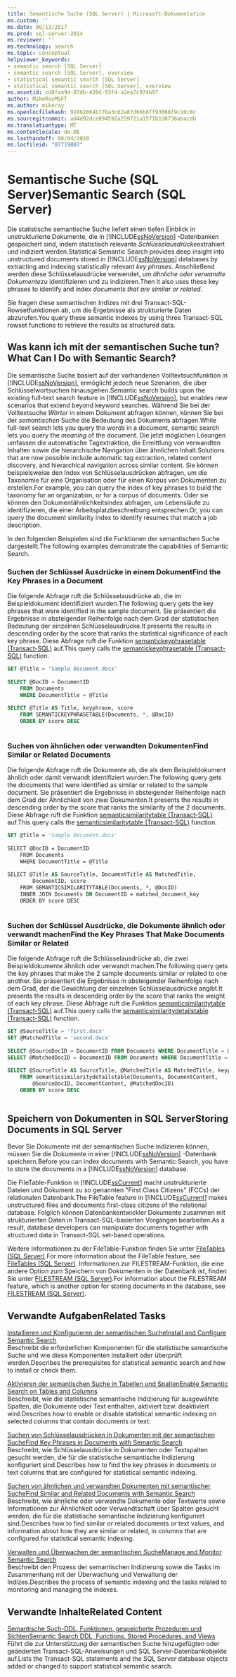```yaml
---
title: Semantische Suche (SQL Server) | Microsoft-Dokumentation
ms.custom: ''
ms.date: 06/13/2017
ms.prod: sql-server-2014
ms.reviewer: ''
ms.technology: search
ms.topic: conceptual
helpviewer_keywords:
- semantic search [SQL Server]
- semantic search [SQL Server], overview
- statistical semantic search [SQL Server]
- statistical semantic search [SQL Server], overview
ms.assetid: cd8faa9d-07db-420d-93f4-a2ea7c974b97
author: MikeRayMSFT
ms.author: mikeray
ms.openlocfilehash: 91062864b77ba3c62a87d66b8ff93068f9c10c8c
ms.sourcegitcommit: ad4d92dce894592a259721a1571b1d8736abacdb
ms.translationtype: MT
ms.contentlocale: de-DE
ms.lasthandoff: 08/04/2020
ms.locfileid: "87719807"
---
```

# <a name="semantic-search-sql-server"></a><span data-ttu-id="0dcab-102">Semantische Suche (SQL Server)</span><span class="sxs-lookup"><span data-stu-id="0dcab-102">Semantic Search (SQL Server)</span></span>
  <span data-ttu-id="0dcab-103">Die statistische semantische Suche liefert einen tiefen Einblick in unstrukturierte Dokumente, die in [!INCLUDE[ssNoVersion](../../includes/ssnoversion-md.md)] -Datenbanken gespeichert sind, indem statistisch relevante *Schlüsselausdrücke*extrahiert und indiziert werden.</span><span class="sxs-lookup"><span data-stu-id="0dcab-103">Statistical Semantic Search provides deep insight into unstructured documents stored in [!INCLUDE[ssNoVersion](../../includes/ssnoversion-md.md)] databases by extracting and indexing statistically relevant *key phrases*.</span></span> <span data-ttu-id="0dcab-104">Anschließend werden diese Schlüsselausdrücke verwendet, um *ähnliche oder verwandte Dokumente*zu identifizieren und zu indizieren.</span><span class="sxs-lookup"><span data-stu-id="0dcab-104">Then it also uses these key phrases to identify and index *documents that are similar or related*.</span></span>  
  
 <span data-ttu-id="0dcab-105">Sie fragen diese semantischen Indizes mit drei Transact-SQL-Rowsetfunktionen ab, um die Ergebnisse als strukturierte Daten abzurufen.</span><span class="sxs-lookup"><span data-stu-id="0dcab-105">You query these semantic indexes by using three Transact-SQL rowset functions to retrieve the results as structured data.</span></span>  
  
##  <a name="what-can-i-do-with-semantic-search"></a><a name="whatcanido"></a><span data-ttu-id="0dcab-106">Was kann ich mit der semantischen Suche tun?</span><span class="sxs-lookup"><span data-stu-id="0dcab-106">What Can I Do with Semantic Search?</span></span>  
 <span data-ttu-id="0dcab-107">Die semantische Suche basiert auf der vorhandenen Volltextsuchfunktion in [!INCLUDE[ssNoVersion](../../includes/ssnoversion-md.md)], ermöglicht jedoch neue Szenarien, die über Schlüsselwortsuchen hinausgehen.</span><span class="sxs-lookup"><span data-stu-id="0dcab-107">Semantic search builds upon the existing full-text search feature in [!INCLUDE[ssNoVersion](../../includes/ssnoversion-md.md)], but enables new scenarios that extend beyond keyword searches.</span></span> <span data-ttu-id="0dcab-108">Während Sie bei der Volltextsuche *Wörter* in einem Dokument abfragen können, können Sie bei der *semantischen* Suche die Bedeutung des Dokuments abfragen.</span><span class="sxs-lookup"><span data-stu-id="0dcab-108">While full-text search lets you query the *words* in a document, semantic search lets you query the *meaning* of the document.</span></span> <span data-ttu-id="0dcab-109">Die jetzt möglichen Lösungen umfassen die automatische Tagextraktion, die Ermittlung von verwandten Inhalten sowie die hierarchische Navigation über ähnlichen Inhalt.</span><span class="sxs-lookup"><span data-stu-id="0dcab-109">Solutions that are now possible include automatic tag extraction, related content discovery, and hierarchical navigation across similar content.</span></span> <span data-ttu-id="0dcab-110">Sie können beispielsweise den Index von Schlüsselausdrücken abfragen, um die Taxonomie für eine Organisation oder für einen Korpus von Dokumenten zu erstellen.</span><span class="sxs-lookup"><span data-stu-id="0dcab-110">For example, you can query the index of key phrases to build the taxonomy for an organization, or for a corpus of documents.</span></span> <span data-ttu-id="0dcab-111">Oder sie können den Dokumentähnlichkeitsindex abfragen, um Lebensläufe zu identifizieren, die einer Arbeitsplatzbeschreibung entsprechen.</span><span class="sxs-lookup"><span data-stu-id="0dcab-111">Or, you can query the document similarity index to identify resumes that match a job description.</span></span>  
  
 <span data-ttu-id="0dcab-112">In den folgenden Beispielen sind die Funktionen der semantischen Suche dargestellt.</span><span class="sxs-lookup"><span data-stu-id="0dcab-112">The following examples demonstrate the capabilities of Semantic Search.</span></span>  
  
###  <a name="find-the-key-phrases-in-a-document"></a><a name="find1"></a><span data-ttu-id="0dcab-113">Suchen der Schlüssel Ausdrücke in einem Dokument</span><span class="sxs-lookup"><span data-stu-id="0dcab-113">Find the Key Phrases in a Document</span></span>  
 <span data-ttu-id="0dcab-114">Die folgende Abfrage ruft die Schlüsselausdrücke ab, die im Beispieldokument identifiziert wurden.</span><span class="sxs-lookup"><span data-stu-id="0dcab-114">The following query gets the key phrases that were identified in the sample document.</span></span> <span data-ttu-id="0dcab-115">Sie präsentiert die Ergebnisse in absteigender Reihenfolge nach dem Grad der statistischen Bedeutung der einzelnen Schlüsselausdrücke.</span><span class="sxs-lookup"><span data-stu-id="0dcab-115">It presents the results in descending order by the score that ranks the statistical significance of each key phrase.</span></span> <span data-ttu-id="0dcab-116">Diese Abfrage ruft die Funktion [semantickeyphrasetable &#40;Transact-SQL&#41;](/sql/relational-databases/system-functions/semantickeyphrasetable-transact-sql) auf.</span><span class="sxs-lookup"><span data-stu-id="0dcab-116">This query calls the [semantickeyphrasetable &#40;Transact-SQL&#41;](/sql/relational-databases/system-functions/semantickeyphrasetable-transact-sql) function.</span></span>  
  
```sql  
SET @Title = 'Sample Document.docx'  
  
SELECT @DocID = DocumentID  
    FROM Documents  
    WHERE DocumentTitle = @Title  
  
SELECT @Title AS Title, keyphrase, score  
    FROM SEMANTICKEYPHRASETABLE(Documents, *, @DocID)  
    ORDER BY score DESC  
  
```  
  
  
  
###  <a name="find-similar-or-related-documents"></a><a name="find2"></a><span data-ttu-id="0dcab-117">Suchen von ähnlichen oder verwandten Dokumenten</span><span class="sxs-lookup"><span data-stu-id="0dcab-117">Find Similar or Related Documents</span></span>  
 <span data-ttu-id="0dcab-118">Die folgende Abfrage ruft die Dokumente ab, die als dem Beispieldokument ähnlich oder damit verwandt identifiziert wurden.</span><span class="sxs-lookup"><span data-stu-id="0dcab-118">The following query gets the documents that were identified as similar or related to the sample document.</span></span> <span data-ttu-id="0dcab-119">Sie präsentiert die Ergebnisse in absteigender Reihenfolge nach dem Grad der Ähnlichkeit von zwei Dokumenten.</span><span class="sxs-lookup"><span data-stu-id="0dcab-119">It presents the results in descending order by the score that ranks the similarity of the 2 documents.</span></span> <span data-ttu-id="0dcab-120">Diese Abfrage ruft die Funktion [semanticsimilaritytable &#40;Transact-SQL&#41;](/sql/relational-databases/system-functions/semanticsimilaritytable-transact-sql) auf.</span><span class="sxs-lookup"><span data-stu-id="0dcab-120">This query calls the [semanticsimilaritytable &#40;Transact-SQL&#41;](/sql/relational-databases/system-functions/semanticsimilaritytable-transact-sql) function.</span></span>  
  
```vb  
SET @Title = 'Sample Document.docx'  
  
SELECT @DocID = DocumentID  
    FROM Documents  
    WHERE DocumentTitle = @Title  
  
SELECT @Title AS SourceTitle, DocumentTitle AS MatchedTitle,  
        DocumentID, score  
    FROM SEMANTICSIMILARITYTABLE(Documents, *, @DocID)  
    INNER JOIN Documents ON DocumentID = matched_document_key  
    ORDER BY score DESC  
  
```  
  
  
  
###  <a name="find-the-key-phrases-that-make-documents-similar-or-related"></a><a name="find3"></a><span data-ttu-id="0dcab-121">Suchen der Schlüssel Ausdrücke, die Dokumente ähnlich oder verwandt machen</span><span class="sxs-lookup"><span data-stu-id="0dcab-121">Find the Key Phrases That Make Documents Similar or Related</span></span>  
 <span data-ttu-id="0dcab-122">Die folgende Abfrage ruft die Schlüsselausdrücke ab, die zwei Beispieldokumente ähnlich oder verwandt machen.</span><span class="sxs-lookup"><span data-stu-id="0dcab-122">The following query gets the key phrases that make the 2 sample documents similar or related to one another.</span></span> <span data-ttu-id="0dcab-123">Sie präsentiert die Ergebnisse in absteigender Reihenfolge nach dem Grad, der die Gewichtung der einzelnen Schlüsselausdrücke angibt.</span><span class="sxs-lookup"><span data-stu-id="0dcab-123">It presents the results in descending order by the score that ranks the weight of each key phrase.</span></span> <span data-ttu-id="0dcab-124">Diese Abfrage ruft die Funktion [semanticsimilaritytable &#40;Transact-SQL&#41;](/sql/relational-databases/system-functions/semanticsimilaritydetailstable-transact-sql) auf.</span><span class="sxs-lookup"><span data-stu-id="0dcab-124">This query calls the [semanticsimilaritydetailstable &#40;Transact-SQL&#41;](/sql/relational-databases/system-functions/semanticsimilaritydetailstable-transact-sql) function.</span></span>  
  
```sql  
SET @SourceTitle = 'first.docx'  
SET @MatchedTitle = 'second.docx'  
  
SELECT @SourceDocID = DocumentID FROM Documents WHERE DocumentTitle = @SourceTitle  
SELECT @MatchedDocID = DocumentID FROM Documents WHERE DocumentTitle = @MatchedTitle  
  
SELECT @SourceTitle AS SourceTitle, @MatchedTitle AS MatchedTitle, keyphrase, score  
    FROM semanticsimilaritydetailstable(Documents, DocumentContent,  
        @SourceDocID, DocumentContent, @MatchedDocID)  
    ORDER BY score DESC  
  
```  
  
  
  
##  <a name="storing-documents-in-sql-server"></a><a name="store"></a><span data-ttu-id="0dcab-125">Speichern von Dokumenten in SQL Server</span><span class="sxs-lookup"><span data-stu-id="0dcab-125">Storing Documents in SQL Server</span></span>  
 <span data-ttu-id="0dcab-126">Bevor Sie Dokumente mit der semantischen Suche indizieren können, müssen Sie die Dokumente in einer [!INCLUDE[ssNoVersion](../../includes/ssnoversion-md.md)] -Datenbank speichern.</span><span class="sxs-lookup"><span data-stu-id="0dcab-126">Before you can index documents with Semantic Search, you have to store the documents in a [!INCLUDE[ssNoVersion](../../includes/ssnoversion-md.md)] database.</span></span>  
  
 <span data-ttu-id="0dcab-127">Die FileTable-Funktion in [!INCLUDE[ssCurrent](../../includes/sscurrent-md.md)] macht unstrukturierte Dateien und Dokument zu so genannten "First Class Citizens" (FCCs) der relationalen Datenbank.</span><span class="sxs-lookup"><span data-stu-id="0dcab-127">The FileTable feature in [!INCLUDE[ssCurrent](../../includes/sscurrent-md.md)] makes unstructured files and documents first-class citizens of the relational database.</span></span> <span data-ttu-id="0dcab-128">Folglich können Datenbankentwickler Dokumente zusammen mit strukturierten Daten in Transact-SQL-basierten Vorgängen bearbeiten.</span><span class="sxs-lookup"><span data-stu-id="0dcab-128">As a result, database developers can manipulate documents together with structured data in Transact-SQL set-based operations.</span></span>  
  
 <span data-ttu-id="0dcab-129">Weitere Informationen zu der FileTable-Funktion finden Sie unter [FileTables &#40;SQL Server&#41;](../blob/filetables-sql-server.md).</span><span class="sxs-lookup"><span data-stu-id="0dcab-129">For more information about the FileTable feature, see [FileTables &#40;SQL Server&#41;](../blob/filetables-sql-server.md).</span></span> <span data-ttu-id="0dcab-130">Informationen zur FILESTREAM-Funktion, die eine andere Option zum Speichern von Dokumenten in der Datenbank ist, finden Sie unter [FILESTREAM &#40;SQL Server&#41;](../blob/filestream-sql-server.md).</span><span class="sxs-lookup"><span data-stu-id="0dcab-130">For information about the FILESTREAM feature, which is another option for storing documents in the database, see [FILESTREAM &#40;SQL Server&#41;](../blob/filestream-sql-server.md).</span></span>  
  
  
  
##  <a name="related-tasks"></a><a name="reltasks"></a> <span data-ttu-id="0dcab-131">Verwandte Aufgaben</span><span class="sxs-lookup"><span data-stu-id="0dcab-131">Related Tasks</span></span>  
 [<span data-ttu-id="0dcab-132">Installieren und Konfigurieren der semantischen Suche</span><span class="sxs-lookup"><span data-stu-id="0dcab-132">Install and Configure Semantic Search</span></span>](install-and-configure-semantic-search.md)  
 <span data-ttu-id="0dcab-133">Beschreibt die erforderlichen Komponenten für die statistische semantische Suche und wie diese Komponenten installiert oder überprüft werden.</span><span class="sxs-lookup"><span data-stu-id="0dcab-133">Describes the prerequisites for statistical semantic search and how to install or check them.</span></span>  
  
 [<span data-ttu-id="0dcab-134">Aktivieren der semantischen Suche in Tabellen und Spalten</span><span class="sxs-lookup"><span data-stu-id="0dcab-134">Enable Semantic Search on Tables and Columns</span></span>](enable-semantic-search-on-tables-and-columns.md)  
 <span data-ttu-id="0dcab-135">Beschreibt, wie die statistische semantische Indizierung für ausgewählte Spalten, die Dokumente oder Text enthalten, aktiviert bzw. deaktiviert wird.</span><span class="sxs-lookup"><span data-stu-id="0dcab-135">Describes how to enable or disable statistical semantic indexing on selected columns that contain documents or text.</span></span>  
  
 [<span data-ttu-id="0dcab-136">Suchen von Schlüsselausdrücken in Dokumenten mit der semantischen Suche</span><span class="sxs-lookup"><span data-stu-id="0dcab-136">Find Key Phrases in Documents with Semantic Search</span></span>](find-key-phrases-in-documents-with-semantic-search.md)  
 <span data-ttu-id="0dcab-137">Beschreibt, wie Schlüsselausdrücke in Dokumenten oder Textspalten gesucht werden, die für die statistische semantische Indizierung konfiguriert sind.</span><span class="sxs-lookup"><span data-stu-id="0dcab-137">Describes how to find the key phrases in documents or text columns that are configured for statistical semantic indexing.</span></span>  
  
 [<span data-ttu-id="0dcab-138">Suchen von ähnlichen und verwandten Dokumenten mit semantischer Suche</span><span class="sxs-lookup"><span data-stu-id="0dcab-138">Find Similar and Related Documents with Semantic Search</span></span>](find-similar-and-related-documents-with-semantic-search.md)  
 <span data-ttu-id="0dcab-139">Beschreibt, wie ähnliche oder verwandte Dokumente oder Textwerte sowie Informationen zur Ähnlichkeit oder Verwandtschaft über Spalten gesucht werden, die für die statistische semantische Indizierung konfiguriert sind.</span><span class="sxs-lookup"><span data-stu-id="0dcab-139">Describes how to find similar or related documents or text values, and information about how they are similar or related, in columns that are configured for statistical semantic indexing.</span></span>  
  
 [<span data-ttu-id="0dcab-140">Verwalten und Überwachen der semantischen Suche</span><span class="sxs-lookup"><span data-stu-id="0dcab-140">Manage and Monitor Semantic Search</span></span>](manage-and-monitor-semantic-search.md)  
 <span data-ttu-id="0dcab-141">Beschreibt den Prozess der semantischen Indizierung sowie die Tasks im Zusammenhang mit der Überwachung und Verwaltung der Indizes.</span><span class="sxs-lookup"><span data-stu-id="0dcab-141">Describes the process of semantic indexing and the tasks related to monitoring and managing the indexes.</span></span>  
  
##  <a name="related-content"></a><a name="relcontent"></a> <span data-ttu-id="0dcab-142">Verwandte Inhalte</span><span class="sxs-lookup"><span data-stu-id="0dcab-142">Related Content</span></span>  
 [<span data-ttu-id="0dcab-143">Semantische Such-DDL, Funktionen, gespeicherte Prozeduren und Sichten</span><span class="sxs-lookup"><span data-stu-id="0dcab-143">Semantic Search DDL, Functions, Stored Procedures, and Views</span></span>](../views/views.md)  
 <span data-ttu-id="0dcab-144">Führt die zur Unterstützung der semantischen Suche hinzugefügten oder geänderten Transact-SQL-Anweisungen und SQL Server-Datenbankobjekte auf.</span><span class="sxs-lookup"><span data-stu-id="0dcab-144">Lists the Transact-SQL statements and the SQL Server database objects added or changed to support statistical semantic search.</span></span>  
  
  
